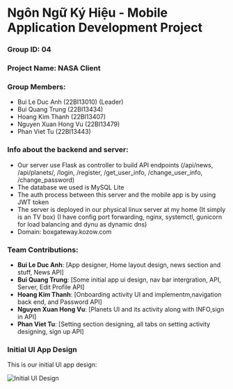 # Ngôn Ngữ Ký Hiệu - Mobile Application Development Project

### Group ID: 04

### Project Name: NASA Client

### Group Members:
- Bui Le Duc Anh (22BI13010) (Leader)
- Bui Quang Trung (22BI13434)
- Hoang Kim Thanh (22BI13407)
- Nguyen Xuan Hong Vu (22BI13479)
- Phan Viet Tu (22BI13443)

### Info about the backend and server:
- Our server use Flask as controller to build API endpoints (/api/news, /api/planets/, /login, /register, /get_user_info, /change_user_info, /change_password)
- The database we used is MySQL Lite
- The auth process between this server and the mobile app is by using JWT token
- The server is deployed in our physical linux server at my home (It simply is an TV box) (I have config port forwarding, nginx, systemctl, gunicorn for load balancing and dynu as dynamic dns)
- Domain: boxgateway.kozow.com

### Team Contributions:
- **Bui Le Duc Anh**: [App designer, Home layout design, news section and stuff, News API]
- **Bui Quang Trung**: [Some initial app ui design, nav bar intergration, API, Server, Edit Profile API]
- **Hoang Kim Thanh**: [Onboarding activity UI and implementm,navigation back end, and Password API]
- **Nguyen Xuan Hong Vu**: [Planets UI and its activity along with INFO,sign in API]
- **Phan Viet Tu**: [Setting section designing, all tabs on setting activity designing, sign up API]

### Initial UI App Design

This is our initial UI app design:

![Initial UI Design](demo_app.png)
